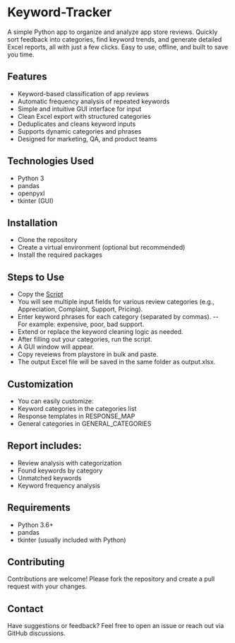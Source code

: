 # Keyword-Tracker
A simple Python app to organize and analyze app store reviews. Quickly sort feedback into categories, find keyword trends, and generate detailed Excel reports, all with just a few clicks. Easy to use, offline, and built to save you time.

## Features

- Keyword-based classification of app reviews
- Automatic frequency analysis of repeated keywords
- Simple and intuitive GUI interface for input
- Clean Excel export with structured categories
- Deduplicates and cleans keyword inputs
- Supports dynamic categories and phrases
- Designed for marketing, QA, and product teams

## Technologies Used

- Python 3
- pandas
- openpyxl
- tkinter (GUI)

## Installation
- Clone the repository
- Create a virtual environment (optional but recommended)
- Install the required packages

## Steps to Use
- Copy the <a href="https://github.com/CoX2682/Movie-Data-Analysis-Dashboard/blob/main/Data.xlsx">Script</a>
- You will see multiple input fields for various review categories (e.g., Appreciation, Complaint, Support, Pricing).
- Enter keyword phrases for each category (separated by commas).
-- For example: expensive, poor, bad support.
- Extend or replace the keyword cleaning logic as needed.
- After filling out your categories, run the script.
- A GUI window will appear.
- Copy reveiews from playstore in bulk and paste.
- The output Excel file will be saved in the same folder as output.xlsx.

## Customization
- You can easily customize:
- Keyword categories in the categories list
- Response templates in RESPONSE_MAP
- General categories in GENERAL_CATEGORIES

## Report includes:
- Review analysis with categorization
- Found keywords by category
- Unmatched keywords
- Keyword frequency analysis

## Requirements
- Python 3.6+
- pandas
- tkinter (usually included with Python)

## Contributing
Contributions are welcome! Please fork the repository and create a pull request with your changes.

## Contact
Have suggestions or feedback? Feel free to open an issue or reach out via GitHub discussions.

